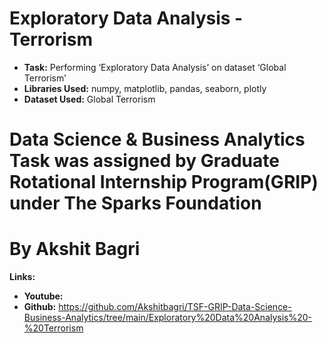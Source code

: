 # Exploratory Data Analysis - Terrorism
* **Task:** Performing ‘Exploratory Data Analysis’ on dataset ‘Global Terrorism’
* **Libraries Used:** numpy, matplotlib, pandas, seaborn, plotly
* **Dataset Used:** Global Terrorism
# Data Science & Business Analytics Task was assigned by Graduate Rotational Internship Program(GRIP) under The Sparks Foundation 
# By Akshit Bagri

**Links:**

* **Youtube:** 
* **Github:** https://github.com/Akshitbagri/TSF-GRIP-Data-Science-Business-Analytics/tree/main/Exploratory%20Data%20Analysis%20-%20Terrorism
